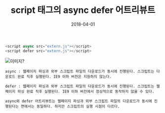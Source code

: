﻿---
layout:  post 
title:  "script 태그의 async defer 어트리뷰트"
date: 2018-04-01
categories: explanation
tags: script
---

```javascript
<script async src="extern.js"></script>
<script defer src="extern.js"></script>
```

![이미지?](https://postimg.org/image/vt6jlty07/)

`
async :
웹페이지 파싱과 외부 스크립트 파일의 다운로드가 동시에 진행된다. 스크립트는 다운로드 완료 직후 실행된다. IE9 이하 버전은 지원하지 않는다.
`

`
defer :
웹페이지 파싱과 외부 스크립트 파일의 다운로드가 동시에 진행된다. 스크립트는 웹페이지 파싱 완료 직후 실행된다. IE9 이하 버전에서 정상적으로 동작하지 않을 수 있다.
`

`
async와 defer 어트리뷰트는 웹페이지 파싱과 외부 스크립트 파일의 다운로드가 동시에 진행된다는 면에서는 동일하다. 하지만 스크립트의 실행 시점이 다르다.
`
